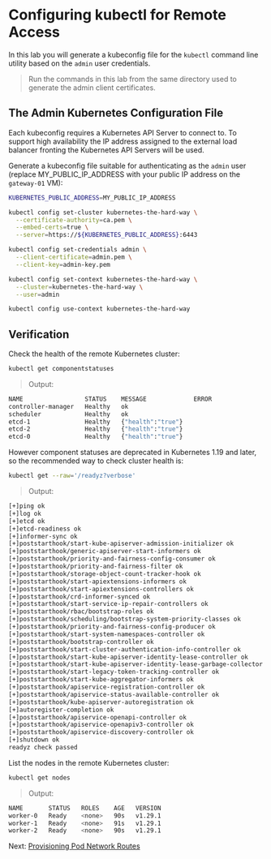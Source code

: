 # Configuring kubectl for Remote Access

In this lab you will generate a kubeconfig file for the `kubectl` command line utility based on the `admin` user credentials.

> Run the commands in this lab from the same directory used to generate the admin client certificates.

## The Admin Kubernetes Configuration File

Each kubeconfig requires a Kubernetes API Server to connect to. To support high availability the IP address assigned to the external load balancer fronting the Kubernetes API Servers will be used.

Generate a kubeconfig file suitable for authenticating as the `admin` user (replace MY_PUBLIC_IP_ADDRESS with your public IP address on the `gateway-01` VM):

```bash
KUBERNETES_PUBLIC_ADDRESS=MY_PUBLIC_IP_ADDRESS

kubectl config set-cluster kubernetes-the-hard-way \
  --certificate-authority=ca.pem \
  --embed-certs=true \
  --server=https://${KUBERNETES_PUBLIC_ADDRESS}:6443

kubectl config set-credentials admin \
  --client-certificate=admin.pem \
  --client-key=admin-key.pem

kubectl config set-context kubernetes-the-hard-way \
  --cluster=kubernetes-the-hard-way \
  --user=admin

kubectl config use-context kubernetes-the-hard-way
```

## Verification

Check the health of the remote Kubernetes cluster:

```bash
kubectl get componentstatuses
```

> Output:

```bash
NAME                 STATUS    MESSAGE             ERROR
controller-manager   Healthy   ok
scheduler            Healthy   ok
etcd-1               Healthy   {"health":"true"}
etcd-2               Healthy   {"health":"true"}
etcd-0               Healthy   {"health":"true"}
```

However component statuses are deprecated in Kubernetes 1.19 and later, so the recommended way to check cluster health is:
```bash
kubectl get --raw='/readyz?verbose'
```

> Output:

```bash
[+]ping ok
[+]log ok
[+]etcd ok
[+]etcd-readiness ok
[+]informer-sync ok
[+]poststarthook/start-kube-apiserver-admission-initializer ok
[+]poststarthook/generic-apiserver-start-informers ok
[+]poststarthook/priority-and-fairness-config-consumer ok
[+]poststarthook/priority-and-fairness-filter ok
[+]poststarthook/storage-object-count-tracker-hook ok
[+]poststarthook/start-apiextensions-informers ok
[+]poststarthook/start-apiextensions-controllers ok
[+]poststarthook/crd-informer-synced ok
[+]poststarthook/start-service-ip-repair-controllers ok
[+]poststarthook/rbac/bootstrap-roles ok
[+]poststarthook/scheduling/bootstrap-system-priority-classes ok
[+]poststarthook/priority-and-fairness-config-producer ok
[+]poststarthook/start-system-namespaces-controller ok
[+]poststarthook/bootstrap-controller ok
[+]poststarthook/start-cluster-authentication-info-controller ok
[+]poststarthook/start-kube-apiserver-identity-lease-controller ok
[+]poststarthook/start-kube-apiserver-identity-lease-garbage-collector ok
[+]poststarthook/start-legacy-token-tracking-controller ok
[+]poststarthook/start-kube-aggregator-informers ok
[+]poststarthook/apiservice-registration-controller ok
[+]poststarthook/apiservice-status-available-controller ok
[+]poststarthook/kube-apiserver-autoregistration ok
[+]autoregister-completion ok
[+]poststarthook/apiservice-openapi-controller ok
[+]poststarthook/apiservice-openapiv3-controller ok
[+]poststarthook/apiservice-discovery-controller ok
[+]shutdown ok
readyz check passed
```

List the nodes in the remote Kubernetes cluster:

```bash
kubectl get nodes
```

> Output:

```bash
NAME       STATUS   ROLES    AGE   VERSION
worker-0   Ready    <none>   90s   v1.29.1
worker-1   Ready    <none>   91s   v1.29.1
worker-2   Ready    <none>   90s   v1.29.1
```

Next: [Provisioning Pod Network Routes](11-pod-network-routes.md)
